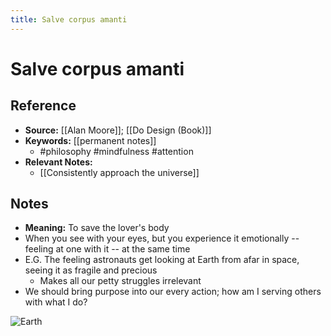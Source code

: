 ```yaml
---
title: Salve corpus amanti
---
```

# Salve corpus amanti
## Reference
- **Source:** [[Alan Moore]]; [[Do Design (Book)]]
- **Keywords:** [[permanent notes]]
	- #philosophy #mindfulness #attention
- **Relevant Notes:**
	- [[Consistently approach the universe]]
## Notes
- **Meaning:** To save the lover's body
- When you see with your eyes, but you experience it emotionally -- feeling at one with it -- at the same time 
- E.G. The feeling astronauts get looking at Earth from afar in space, seeing it as fragile and precious
	- Makes all our petty struggles irrelevant
- We should bring purpose into our every action; how am I serving others with what I do?

![Earth](https://miro.medium.com/max/4088/0*PzLcpK_jy21QQgJ-.jpg)